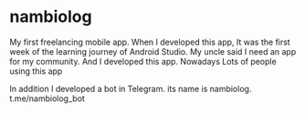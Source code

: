 # nambiolog
My first freelancing mobile app. When I developed this app, It was the first week of the learning journey of Android Studio. My uncle said I need an app for my community. And I developed this app. Nowadays Lots of people using this app

In addition I developed a bot in Telegram. its name is nambiolog. t.me/nambiolog_bot
